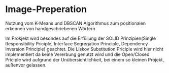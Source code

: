 # Image-Preperation
Nutzung vom K-Means und DBSCAN Algorithmus zum positionalen erkennen von handgeschriebenen Wörtern

Im Prokjekt wird besondes auf die Erfüllung der SOLID Prinzipien(Single Responsibility Priciple, Interface Segregation Principle, Dependency Inversion Principle) geachtet. 
Die Liskov Substitution Priciple wird hier nicht implementiert da keine Vererbung genutzt wird und die Open/Closed Priciple wird aufgrund der Unübersichtlichkeit, bei einem so kleinen Projekt, außenvor gelassen.
